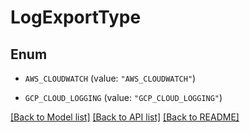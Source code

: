 # LogExportType

## Enum


* `AWS_CLOUDWATCH` (value: `"AWS_CLOUDWATCH"`)

* `GCP_CLOUD_LOGGING` (value: `"GCP_CLOUD_LOGGING"`)


[[Back to Model list]](../README.md#documentation-for-models) [[Back to API list]](../README.md#documentation-for-api-endpoints) [[Back to README]](../README.md)


